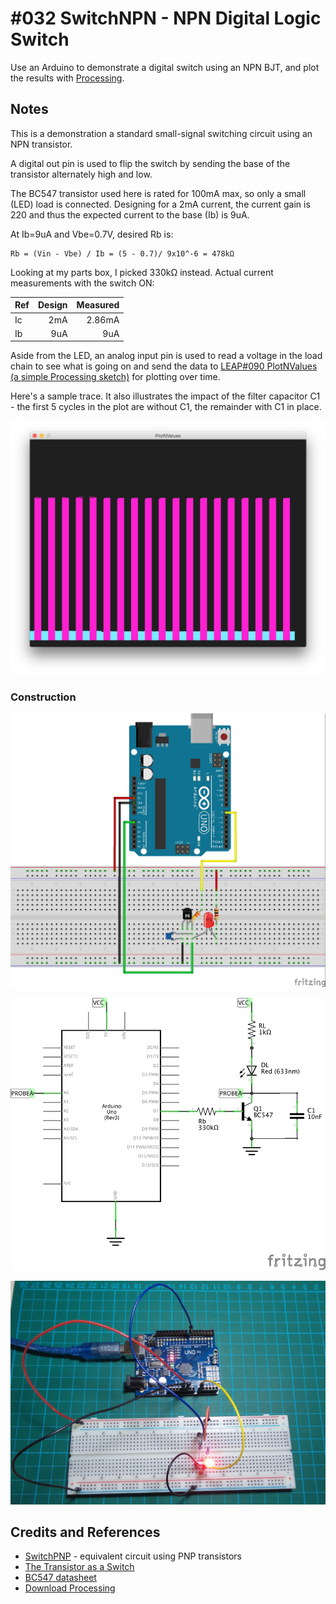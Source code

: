 # #032 SwitchNPN - NPN Digital Logic Switch

Use an Arduino to demonstrate a digital switch using an NPN BJT, and plot the results with [Processing](https://www.processing.org).

## Notes

This is a demonstration a standard small-signal switching circuit using an NPN transistor.

A digital out pin is used to flip the switch by sending the base of the transistor alternately high and low.

The BC547 transistor used here is rated for 100mA max, so only a small (LED) load is connected.
Designing for a 2mA current, the current gain is 220 and thus the expected current to the base (Ib) is 9uA.

At Ib=9uA and Vbe=0.7V, desired Rb is:

    Rb = (Vin - Vbe) / Ib = (5 - 0.7)/ 9x10^-6 = 478kΩ

Looking at my parts box, I picked 330kΩ instead. Actual current measurements with the switch ON:

| Ref | Design | Measured |
|-----|-------:|---------:|
| Ic  | 2mA    | 2.86mA   |
| Ib  | 9uA    | 9uA      |

Aside from the LED, an analog input pin is used to read a voltage in the load chain to see what is going on and send the data to [LEAP#090 PlotNValues (a simple Processing sketch)](https://leap.tardate.com/playground/plotnvalues/) for plotting over time.

Here's a sample trace. It also illustrates the impact of the filter capacitor C1 - the first 5 cycles in the plot are without C1, the remainder with C1 in place.

![processing trace](./assets/processing_trace.png?raw=true)

### Construction

![The Breadboard](./assets/SwitchNPN_bb.jpg?raw=true)

![The Schematic](./assets/SwitchNPN_schematic.jpg?raw=true)

![The Build](./assets/SwitchNPN_build.jpg?raw=true)

## Credits and References

* [SwitchPNP](../SwitchPNP) - equivalent circuit using PNP transistors
* [The Transistor as a Switch](http://www.electronics-tutorials.ws/transistor/tran_4.html)
* [BC547 datasheet](https://www.futurlec.com/Transistors/BC547.shtml)
* [Download Processing](https://www.processing.org/download/)
